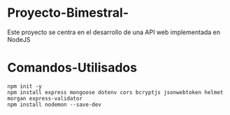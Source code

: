 # Proyecto-Bimestral-
Este proyecto se centra en el desarrollo de una API web implementada en NodeJS

# Comandos-Utilisados
    npm init -y                 
    npm install express mongoose dotenv cors bcryptjs jsonwebtoken helmet morgan express-validator
    npm install nodemon --save-dev

